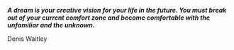 _**A dream is your creative vision for your life in the future. You must break out of your current comfort zone and become comfortable with the unfamiliar and the unknown.**_

Denis Waitley